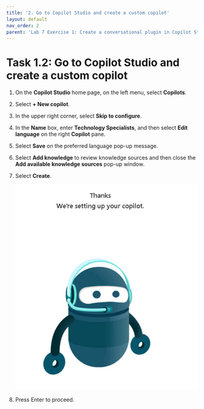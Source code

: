 ```yaml
---
title: '2. Go to Copilot Studio and create a custom copilot'
layout: default
nav_order: 2
parent: 'Lab 7 Exercise 1: Create a conversational plugin in Copilot Studio'
---
```


# Task 1.2: Go to Copilot Studio and create a custom copilot

 

1. On the **Copilot Studio** home page, on the left menu, select **Copilots**.

1. Select **+ New copilot**. 
 
1. In the upper right corner, select **Skip to configure**.

1. In the **Name** box, enter **Technology Specialists**, and then select **Edit language** on the right **Copilot** pane.

1. Select **Save** on the preferred language pop-up message.

1. Select **Add knowledge** to review knowledge sources and then close the **Add available knowledge sources** pop-up window.

1. Select **Create**.

    ![a11.jpg](../media/lab7/a11.jpg) 

1. Press Enter to proceed.